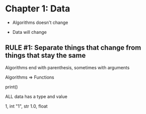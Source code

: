# Chapter 1: Data

- Algorithms doesn't change

- Data will change

## RULE #1: Separate things that change from things that stay the same


Algorithms end with parenthesis, sometimes with arguments

Algorithms => Functions

print()

ALL data has a type and value

1, int
"1", str
1.0, float